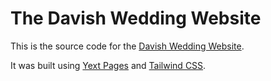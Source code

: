 # The Davish Wedding Website

This is the source code for the
[Davish Wedding Website](https://www.thedavishes.com).

It was built using [Yext Pages](https://hitchhikers.yext.com/products/pages) and
[Tailwind CSS](https://tailwindcss.com/).
